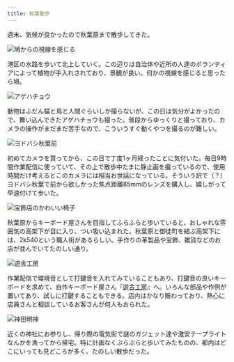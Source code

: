 ```yaml
---
title: 秋葉散歩
---
```

週末、気候が良かったので秋葉原まで散歩してきた。

![](https://lh3.googleusercontent.com/docs/ADP-6oH2gBNqR33BMEmUCPmXzPKaQXVZPGlGd1MFZAT4j7JdDHYfXGzdm6qFOJhZPS-wJL2rlY23FcnCRJKAN2vWOwTVNMkqt2Ibq95i7mQZJvN-FgQF4t-uh9m8f00pxF5z9lfN5UHy3rN1nCG8BJIh3KnZ4bGjM4eAnUq5KAKrEz3gqr7A8zg2fCmES-0BMW0ZP3scTVVARj1iaytOqA5qN4KhYgoY_ppqGcDS6W5zK80Xu2ag2AQwcrdv2HmYH_a7Y9eHwoE0HttcZUWmS5lZK1iSFrbENbXP2eX_HJedo1pbfXwxE8H0vF9ij73nwGEcOH55OXRlUttEClLNx0X7iru76R-xjGd0QI4k9PTC0IWobZXIyudNkdnlzDfXgwGjfAocaoOWL1vFzk5aD-FrVN0ls5QeBx2vYevabis-e2wMLnnXY82VGSFW7v8JYbIpI7ng9PKfKz0z3WL81EAfE7xf-198G5RBm2Drdeu54IiLX5Xell_SeVdpusVO8rarLBfFqsqEaZIhMAfy3ypU0Jz53zHbLBp4XvUDPti0tsORu-75lvZwLyKy2XZaxsLKQ1HUwNuwd9b19WA2DFaVoUNVIhhRUFQs4hXDdhD8oumBbi75H6JxQlpLYL40UR5XARZGZMuraiCwjv051p-BxZoABPjYBTDzL0zVRul1JnYbv7HeIcQ4bNamfeSDf0Z0UxIJaWvDo41GcTkTAgKkF2YweINb6-B9rlS8RxNe5UodxLLoIE-bl6mcGTYfH3sx_l_oo-0ZOWLLSQ9xYCAb98rEUnYuf3a6XjCdlEvunGcghwlAgVGp8iZtlmgQ9q4BbQRb9sG55twOiTnltpo_-BbSTZauzlDi0tc3b1x2-GpIbKoS-6LUQQdH7fBNDanaLTbazYCq5G01r_XqP3ZGUwO_c9l2Z4kX7WRCS3NUBoFbtRFcYTiMpnr-w6QwYYLfscV5f7tnc8ZUr1fD5f8sEz5m7TfzFMXYoT03au3Uxwsis6KGxBOmEVQk55vyc08Cb6nmIG1SjgvthiKYIufU1rKKgvCL40CeI1pJ9AFtHVjtoo4v82lNDot374rIZmML9Rhv6u9nKcHVcA0cN2MlIFSGr6HxIAHpdS6MQcKgOgEV7bBlj1cNJTf6vdWS-6ugS9_tANzD-obOzUifqhuT-P3jwb_jftDS7_72ne80CeZBekRzGxl4g9PFXqr2KmMm4_Qg07TOPRCYp7Tu0VOPMo9UqKUo-pEB91kQTY0f1HKKbZctMA "鳩からの視線を感じる")

港区の水路を歩いて北上していく。この辺りは自治体や近所の人達のボランティアによって植物が手入れされており、景観が良い。何かの視線を感じると思ったら鳩。

![](https://lh3.googleusercontent.com/docs/ADP-6oG-i0_zWYJAg0d1ReuLw7tud0shEJbQW0bnzNK8yb7TQekJgff7q4L5zJp_VlFqbKhmgkuC_lkFQ7T4_Vy2rCoTDLk2yiYXlEG8gYt_ysoONlqRxGhfWrjXW0lvbZpMq-s33oxeQIwp3gaRli_bkUXEG34seLnAZmf5XU5GR33633un2l0pmd0wgoU6TyDeWZ3PON3t7-kbOiBWnykoNFuhlqAuWNwwmdT3xNEgZfJcdnxeUYn7bho0CZlm6GZdwkoMun96vn-8wTcCbY0qYYvHYFmF19I3xcg0Nt9x9D5-89wWrmKWNILbDLMHmbwM7SgZlfqy6EQ8AGthIsl3Rp6DnsSQcXRZ7e0Q6MjEt48GeAJaCWYa0e5273OLq2YaIJ2RAgPOn1wlI0yM7TBipKTpz-4QwKJ26X5I28bguuBJ31Do4rfECFhdpzubyIDFpOxFk2g5-yXPAgt4UPXWitD5zX0f4krZ5l-iC2HceqnxcDNRd2-bFH22RVEvCFNDfz8HO13eBVchdFIlooj5BnJ_QgtSXfkY19EeV9JxWM6wTF63lOxEWoQ3KTX2SfELHlrfyA2yttgKwzx_FxMihcLmywMq97rqJ7o9UIrmZ6ODWu_poVVcSkCY3dB-OKePcBhVFu1OhT0j_43IpSll1qQa4HNQFVhH0c3en1EhRtXtvII1MMmULlXNpByagAgk6Nz_W41wFxWZ26mZjdUg3ak9gwjKbo_Z1g-58ddkhDp7TbZ8fKDFcbT4lzgmK7JcCL8gsqg8DgkBO1g9kyqZb7n5a1qHfqWHaqrR2NjGQqJ48Uvgb-NJM0elWy8YRKHOQGphV_Oariz6tBhb1UK0pE1IXVRcIkeLR9IuJcZ4sOfbMcIWo4aMREXNw6w9eMmVwAL84DiBRmC-HjPIIg3hLW7TEH4Z2CT6JrnZw0k7OnS2U9v2gXSGHj8P15Le4cMdeDG2UuwmOZwOVUbtpbfXwLHQ7eoz-434umAricyI6Qpl_LO8bBBhlTTCssb2U56lTzfaNt7v76IQfSdPigvbtB3qxCQyFMWXnqbeKnbqMaibKFXN3IP1Mk0x5UXXdZ876tWe8aNnhdHakJYE0KvnrD7Yy-4N8OStZC5WtQ3y3SI6rKdNTLbmMWJyHsk7CWuvVOHrgG_r9Kuvgk411yAXPZqNlGsuTUxWDkdZL1V6PBT_YOgk421lNGocvUWkzZ7bQYVyRAz0cI4kc9pVywcxFPCSKQW7Kz6cX9z-c-egq4rwEpFrIA "アゲハチョウ")

動物はふだん猫と鳥と人間ぐらいしか撮らないが、この日は気分がよかったので、舞い込んできたアゲハチョウも撮った。普段からゆっくりと撮っており、カメラの操作がまだまだ苦手なので、こういうすぐ動くやつを撮るのが難しい。

![](https://lh3.googleusercontent.com/docs/ADP-6oG5FC8kL6hCqlo6Vr8il420inHqfLplVkYULCUPaO_BCRO-djWBvPVyqeKWmZq__uqpJvKrgMFqeFgtP8spJFjrU0Uz1wDrFh_21cKwcX57seDWQNpueSP3kAONTYX3i6zRgwE7x41XYmLHqPSKhQ98WmXgq8mqX-y3b4Y87Bg9Y6azTQplzP-FWs1ZbgWyXlsgqR0HYwAm20Hzo-Lgdp8o3nzQYqcPpBqHWV063sTCoKMDq2J8fx40w1Mr3PO5FfhSruAObec8FQ6ZE1cT3l1LVWliGWxMxY2jUVBWc0CLVtfz0TIQ-9C-12IQJtHEHFQfGLJ3CL-jhjR64GBUU1qCukafjuhEgoPCL4oXFoYg_hs5JrIyDjO_Vf9Db58gI5iIknk-ZI3mar-G59cfkRUOhpcB081K5sneD6KJRVPA7scb_dh7q06asMsQ9kF1ZmTA81hQCrrQGqbFZVFiIKvPzio-2fdS9SXQ5LggE_VxU-RygR4bXaoeNlj5Odf-K50txOHkAmY-dqQ0KaqGTb-oW1FrteHmGLQL2IGRT0kX0My3cvq_dH1epIta2ub_zavsZemPrnpn1YJW_2zjF4YUXoZLicCQbxT2bjzQ9yvOaCuCHWYSJ3qNGy6kX4md9vD4nKBnMIdZb2cxx0wGelxBqdf2t98aqJH7xHWtZgZj2FGi0mL8rgplQ9D-K66dHioh0CSsCLeKSA502Bsz4l2o8BMXpCplmzt2WKMZv8QExVSJwMpQ1vyU2Peh_ePXuGWrVIXyHd3ph-LxdvKcWTr3URpslIKKsVWTMQc843PQhVNdudjKGN3vW0u_vstFXLbhsKJehmM12WrkyvD1j_qyQEEUuR8O2a1iW39FSasxizriAmqYjjSOLAVO98ubhaiz7ryVHRtzVog_hwZB06CEwzvzMHdWtuds6PX50k9VZmxUy3tZWOVXMtWNFTArCLJm4IEPiMPvTTS0MQJcjEQL1G3wuZdDcP4GUdC2TtiYHnMEEv_rJcB1wzsu1yn0kVoEh2yE5ZysZId5BR4zalmBxxOsWGtRxUV1uXaYv3H7tPv98bNW9TQQTuJqZZY-xNeS5LMyw5GCO3Dx6RXpBIUf7G9InR6TSdYFbKfs5qbeTedP2rk7Dj9ULhbac4sUKweS-wiwyR78Wqk6ixtWgbKEWNYDbY5xkAYqWEuPVRrBCbIPCOd9FnraJHqkv1p1GfJT5H2bTJwxPF9ibC3zCiBNoJmy_MYPvxFi1EYgt4_OQsYDFQ "ヨドバシ秋葉前")

初めてカメラを買ってから、この日で丁度1ヶ月経ったことに気付いた。毎日9時間作業配信に使っていて、その上で散歩中たまに静止画を撮っているので、使用時間だけ考えるとこのカメラには相当お世話になっている。そういう訳で（？）ヨドバシ秋葉で前から欲しかった焦点距離85mmのレンズを購入し、嬉しがって早速付けて歩いた。

![](https://lh3.googleusercontent.com/docs/ADP-6oGZFXJI4xDPmXPGocE_a__Cti-FvCrsCvctdJMAdOu7a5LnEX-UxKMFyhDY3HcpiSEatMHWsUZpBn8csHaH6OAz50jGiOSlj4GVMx4kFnDrzHhSuTIGB7I9a9MJtSbFNWX3v2PqOoXv-YgwsR495j7Q8JgUNQF5EjiaY7049_Kqb-RVQssyB0Mx-bwwIlWmdvbEAEbo8xv_39z308Nm7Bf_lHkduPOXeKL_a1jMpkqinaQYzNf2n27NVIkluPFSGOHG1W7W8rQUlefmLmbzsGmM4KSAUbXOS_UXbbaJMjKBnoZulpKDa8CaIsjJcD9R08Ie-KXQMzsPQGydlh37CIDAgDiIn6iBu4MA31u3oVrgqL6j3BGdclsqrOeGlyO0IZeKIoB1KJ9RFO8-XWKNkO1BQ7lwrSUMSoJzx8I2WrseehjgzUYfnAPreehtIyAcZHprQ6iAC2xEcwm3bjMypIa1G3_8fdrN3mEEZLfm7s9D6jQdMWq_oq-EBTj8S2s7QzgxfNrWlq8GTSMgCivPQzFx2H5viYjxPb-NQUxtWoyZYP2icodx_N9Cs2HOQqqB7STnN8myk9PsrxfmYK0sASo1DiyqNjFVZ-smbRSGhJiSb8digmn7tp6heRLdyh3bsv-1VqD5kK3Mu8b2x3IvIN3xYd6FB8UzrFfHuWESC64y8vSPozVleLNKTk-sgHYhCEdcAVvlFkkwEd0DHPKJw5tgA4lssyVdS0mvPOUuDveK-MA2weucPf7mwudO6Lm5kDp2k_GGFOryih_bwJ54TC46W-ejE210ehH8c_M7v2NM0dKixP-JdWUTJKlO4A972l33NxqkID3I8R6hDwuRxXdm5glk4mYhogYHBWQcnsCAkQ4FeyQUj_MjDw1BZC2Lb4tNKjPyHX_lU8HJ-Zbx11C4NjUMKtXHa5rKsoq3vT0zzjsxaSG8xTmBfzjAXw3MqgyRgTlumO1BWPbmtgrkdssRf6MO-1kU94LOmeL7EuOnMrhJMovL08RPSn8jd3s2DLGDiIB8P2USy2ogFbc2N52Z2zbSvrPUbiOu5N_LWgKMU84_w3ZN_JKhqL_zLmxHoQWHmn_2qdeX9Ur7QehiJGDotSooJRbjBJZrxYZJ4tathkXu0nl-3SJGMjoAenzQWHSI5bFa0KvkWDX1vQjAj9drIGGMzMB9rgp33bb-k-J2rW7a6QRryk7J5JF5imPGEA4s73jImUX93iTDJL13k1op7PDKTh3WvZuQTHdJMvsM1KxuDw "宝飾店のかわいい椅子")

秋葉原からキーボード屋さんを目指してふらふらと歩いていると、おしゃれな雰囲気の高架下が目に入り、つい吸い込まれた。秋葉原と御徒町を結ぶ高架下には、2k540という職人街があるらしい。手作りの革製品や宝飾、雑貨などのお店が並んでいてたのしい通り。

![](https://lh3.googleusercontent.com/docs/ADP-6oEMGaJS6E0M4HAGdtsluPhcqodYDPiBLE9kSUmQfQZMs1PaW_mrz2sWhjgPu0uN6WkN1ofcwIheCSUYRdicRg6gmiA9Nj8jvKP6BtFFSWDSSYH96_uz1CGWbc4jMisCiV4al5gdKbPW1RyjmEFnSRGvBGLUHJsp7zFiNLSv57s8EJ849xAFx4w618vyiFbUlozmeDdkSBAHhlZiocyIMK8GmAF60jNBNBUw2iPloX58kr7yMpTkCW-_ECtE96JREAX2Yw784SeuqCdduOuvQOlu-ljmNMT6StoSRDR1eCgTxIjdAXlUFxEb1MRbjQY_Eafz3pUNHrrEvzXVUEOsLP8is4DryXq8NbvFgRwXQcgpM6-KcgWhhErQQvA8j4hnnetHFE2upgnDYUSKPQEavpLZPTTZvLOQGieamQIuCbPH5CqJd6HWhiN3NXrJFvCnDI9SDf61GusIhuAWvr7gSrW5yzpO5geDoG1adM2SwN880XeuEhh7Mw7eELGXUWIfqDevBmnfuylD5L5wwvZZn-VbTQ2XBYHtsMey-dcVuB3ZsL4ZVUWIGguZE11kWMYl3n-Be1ILki0O6IpxBwKuLtAeP76eOs5A287onnKD3uvHXHdN8u_-7YGOV67D2Iv408bFNB6hUxgkTENUY-mfGnfaZ218kQTpaY9PozMixJUSiCafHgAGPpbByz16KdjQ6SK9kwG_QhExYP43GWnh311nckZzdyD1ybQOKUWBoin5q6rnangYhNqOneFclUVS4oVcZeyPuSCE3HED9HaT6-aXMHd61UZnncuTJtxj4J1J94BLUxB4PSGT-oU1Z_vMzRy4L2S_is_E3YlcRDg97hDrxRdH47cGB-zbnecvGhris3Jf6lK96yI7b952Jf9YZ8wFcYnUQpJ1ojTF6lVQ4PiEN87LT0BsLB3RSnNYlhbRcH5B8RumicyE5N2ZOTjBMPOVmuOtWCVWSglpbtdij3thCsxbAJcbe08alqt6xriFbqIuKka0rqpg_5bJZy3XvCUv4odn2dosctEFNY1VIqttiGUqGgfE50F-ZjuppOq6sVU2f4hDzoyh4mVQNJjkgKVUZmQWJySK80UKT2vG35J3mwO6PncVbuGpcvIIl3Lqde5i00Mu4cZTQg2j6IWTJfoXXivUQiN1aWOPnn7nZ7Xcud0Oiwv_DoA01bRhHD_DQQt1To570aUT5SgYKhDAF8QV_I3yiqUNWTl5a9GoAuzvmBjNWxh17oLyZp4F2-ShT-Yb8g "遊舎工房")

作業配信で環境音として打鍵音を入れてみていることもあり、打鍵音の良いキーボードを求めて、自作キーボード屋さん『[遊舎工房](https://yushakobo.jp/)』へ。いろんな部品や作例が置いてあり、試しに打鍵することもできる。店内はかなり賑わっており、熱心に店員さんと相談しているお客さんが何人もおられた。

![](https://lh3.googleusercontent.com/docs/ADP-6oEozcAk6Y_4bhSV98QMfsZmTbDiVLjg0F46NHxDtZCHggo7E1PdkHnxYvgelfOS8WkmtohJhtXTLx1IvU2k-c1lgDLgjXXhv59ZkRGL7Zu2cGYj-nEUROZ_yPIL4uVsE3lYTIBhFUqvokzR6tap1Gw5gA1UXTYBxTdjIOT4MnafCzUKwkjMZdhRp7BPCkLAY0snoyFA3dveH8B5jmgmWJ54W1yBJXxFn4Hg-LHkPVYHxvclsQRrkZ-uiJSO8bjsDA7RIgOIQhfsK6JtXWLkLzR1dO2OL1VoozpemRS6lk09GYGt62rQAWkq7S5VDZ49O2ESJbisfbn1PvlehWHQofsA-kDpAiIi7JKvYKBuLE5sf9ojRSEy8iMnGkBRGUmfp2ZCAgW9JB6Va5hRZco3Qds1dniQmYm2eVjMfSjATeX_3zxHAe0N1DdYUhQo6huSm9DA2qFfTxJf4JnBxN-Y2w4axdL15tl-i4TKmfHbNwmr7L5e8_mWG1tlmIOMmvNE-JfGO8cMWi330Fv2mIYZWnM_LiUM1eEEa-g-kLVv0bsl2cMvhZUfi5sqZQ04gcAU2pToa-upM6Gj9LKEUjQ7k88CWv9BhOZOIz5PJGs3OJIC-A5PTwSh48NXYDtDJWGniLuXxNJl35frOFHK5Xq2S4-I8z2Jtzl-mthQteHlgYOHvNNgaRUaO0qF4MmWw3--767BhldR3xsQJMJxGdmB4ZjYOnduaF576LUf9mxAZ4leDaQs-ZPsuOxXGMdtePRRKRkwIlnSO6Is6nKWKq-nKRToTmBeb3r0ECPTpFJalchnCs78WqfgUeXCN1TJuSV_cRjjO7WLCTEFBf0SIPpVpJD4rUSkjbTCkN-5C6BfHxtu-cjLnDuDTqklXxkwZ0YTCAukjUTMYibxaLITcd0IgHLKy70NxPnLw3HEtfuUKkeVkmXnQKOLMIaYNVw7YR3yI9MBbcyWGhem4zeCQJ_j0gqiQ8zM95NcF7NiABuZk9DkQPdEfJZk-YFkLVZaBVQp5Azc9AqGwGZMf1l1ALcoTxdhdag57s_nkplt3o_oi_-elUj9paodXsd9f1O3A52t4YJLZqQAwjC8_GhC-hXZdjIAs4KKW1Lix-l8-C5FlEhfFSBu5WEb7h7OW3Ty8EWfqdXGwiBDSWD_JWUwCJVjMJ1-lrcUs52kfC05J2avz_u7H-_8Qr70eL4kEBMINq8Rw1K6gc812EW7TUJbGJdP8spyPMbNWMsW2scwyTLal3hNSdWAHw "神田明神")

近くの神社にお参りし、帰り際の電気街で謎のガジェット達や激安テープライトなんかを漁ってから帰宅。特に計画なくぶらぶらと歩いてみたものの、都内はどこにいっても見どころが多く、たのしい散歩だった。
